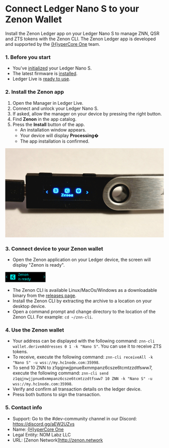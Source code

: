 # Connect Ledger Nano S to your Zenon Wallet

Install the Zenon Ledger app on your Ledger Nano S to manage ZNN, QSR and ZTS tokens with the Zenon CLI. The Zenon Ledger app is developed and supported by the [{H}yperCore One](https://github.com/hypercore-one) team.

### 1. Before you start

- You've [initialized](https://support.ledgerwallet.com/hc/en-us/articles/360000613793) your Ledger Nano S.
- The latest firmware is [installed](https://support.ledgerwallet.com/hc/en-us/articles/360002731113).
- Ledger Live is [ready to use](https://support.ledgerwallet.com/hc/en-us/articles/360006395233).

### 2. Install the Zenon app

1. Open the Manager in Ledger Live.
2. Connect and unlock your Ledger Nano S.
3. If asked, allow the manager on your device by pressing the right button.
4. Find **Zenon** in the app catalog.
5. Press the **Install** button of the app.
   - An installation window appears.
   - Your device will display **Processing�**
   - The app installation is confirmed.

![nanos-znn-app](/docs/assets/screenshots/nanos-znn-app.png)

### **3. Connect device to your Zenon wallet**

- Open the Zenon application on your Ledger device, the screen will display "Zenon is ready".

![nanos-znn-app](/docs/assets/screenshots/nanos-znn-ready.png)

- The Zenon CLI is available Linux/MacOs/Windows as a downloadable binary from the [releases page](/releases).
- Install the Zenon CLI by extracting the archive to a location on your desktop device.
- Open a command prompt and change directory to the location of the Zenon CLI. For example: `cd ~/znn-cli`.

### **4. Use the Zenon wallet**

- Your address can be displayed with the following command: `znn-cli wallet.deriveAddresses 0 1 -k "Nano S"`. You can use it to receive ZTS tokens.
- To receive, execute the following command: `znn-cli receiveAll -k "Nano S" -u wss://my.hc1node.com:35998`.
- To send 10 ZNN to z1qqjnwjjpnue8xmmpanz6csze6tcmtzzdtfsww7, execute the following command: `znn-cli send z1qqjnwjjpnue8xmmpanz6csze6tcmtzzdtfsww7 10 ZNN -k "Nano S" -u wss://my.hc1node.com:35998`.
- Verify and confirm all transaction details on the ledger device.
- Press both buttons to sign the transaction.

### **5. Contact info**

- Support: Go to the #dev-community channel in our Discord: https://discord.gg/aEW2UZvs
- Name: [{H}yperCore One](https://github.com/hypercore-one)
- Legal Entity: NOM Labz LLC
- URL: [Zenon Network]http://zenon.network